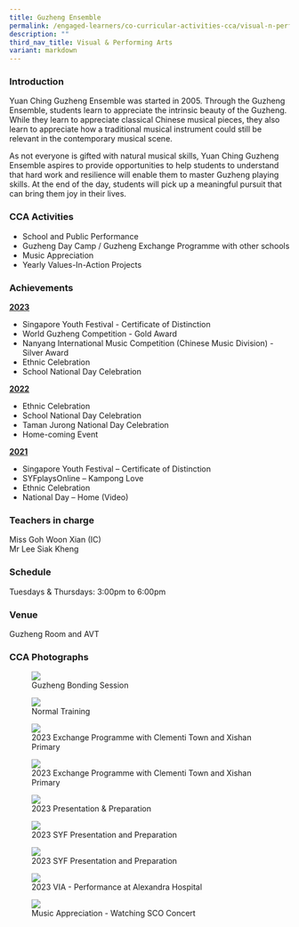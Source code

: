 ```yaml
---
title: Guzheng Ensemble
permalink: /engaged-learners/co-curricular-activities-cca/visual-n-performing-arts/guzheng-ensemble/
description: ""
third_nav_title: Visual & Performing Arts
variant: markdown
---
```

### Introduction

Yuan Ching Guzheng Ensemble was started in 2005. Through the Guzheng Ensemble, students learn to appreciate the intrinsic beauty of the Guzheng. While they learn to appreciate classical Chinese musical pieces, they also learn to appreciate how a traditional musical instrument could still be relevant in the contemporary musical scene. <br>

As not everyone is gifted with natural musical skills, Yuan Ching Guzheng Ensemble aspires to provide opportunities to help students to understand that hard work and resilience will enable them to master Guzheng playing skills. At the end of the day, students will pick up a meaningful pursuit that can bring them joy in their lives.


### CCA Activities

*   School and Public Performance
*   Guzheng Day Camp / Guzheng Exchange Programme with other schools
*   Music Appreciation
*   Yearly Values-In-Action Projects

### Achievements


<strong><u>2023 </u></strong>
*   Singapore Youth Festival - Certificate of Distinction
*   World Guzheng Competition - Gold Award
*   Nanyang International Music Competition (Chinese Music Division) - Silver Award 
*   Ethnic Celebration
*   School National Day Celebration

<strong><u>2022 </u></strong>
*   Ethnic Celebration
*   School National Day Celebration
*   Taman Jurong National Day Celebration
*   Home-coming Event  

<strong><u>2021</u></strong>
*   Singapore Youth Festival – Certificate of Distinction
*   SYFplaysOnline – Kampong Love
*   Ethnic Celebration
*   National Day – Home (Video)

### Teachers in charge

Miss Goh Woon Xian (IC) <br>
Mr Lee Siak Kheng

### Schedule

Tuesdays &amp; Thursdays: 3:00pm to 6:00pm


### Venue

Guzheng Room and AVT

### CCA Photographs

<figure>  
<img src="/images/1-guzheng%20bonding%20session.jpg">  
<figcaption> Guzheng Bonding Session </figcaption>  
</figure>

<figure>  
<img src="/images/2-normal%20training%202.jpg">  
<figcaption> Normal Training </figcaption>  
</figure>

<figure>  
<img src="/images/3-2023%20exchange%20programme%20clementi%20town%20secondary%20and%20xishan%20primary.jpg">  
<figcaption> 2023 Exchange Programme with Clementi Town and Xishan Primary </figcaption>  
</figure>

<figure>  
<img src="/images/4-2023%20exchange%20programme%20clementi%20town%20secondary%20and%20xishan%20primary.jpg">  
<figcaption> 2023 Exchange Programme with Clementi Town and Xishan Primary </figcaption>  
</figure>


<figure>  
<img src="/images/5-2023%20syf%20presentation%20and%20preparation.jpg">  
<figcaption> 2023 Presentation &amp; Preparation </figcaption>  
</figure>


<figure>  
<img src="/images/6-2023%20syf%20presentation%20&amp;%20preparation.jpg">  
<figcaption> 2023 SYF Presentation and Preparation </figcaption>  
</figure>

<figure>  
<img src="/images/7-2023%20syf%20presentation%20and%20preparation.jpg">  
<figcaption> 2023 SYF Presentation and Preparation </figcaption>  
</figure>

<figure>  
<img src="/images/8-2023%20via%20-%20performance%20at%20alexandra%20hospital.jpg">  
<figcaption> 2023 VIA - Performance at Alexandra Hospital </figcaption>  
</figure>

<figure>  
<img src="/images/9-music%20appreciation%20-%20watching%20sco%20concert.jpg">  
<figcaption> Music Appreciation - Watching SCO Concert</figcaption>  
</figure>